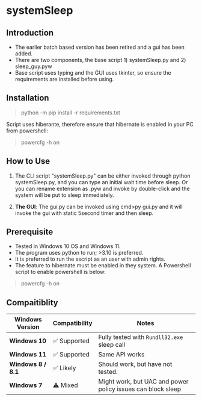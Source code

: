 # systemSleep

## Introduction
- The earlier batch based version has been retired and a gui has been added.
- There are two components, the base script 1) systemSleep.py and 2) sleep_guy.pyw
- Base script uses typing and the GUI uses tkinter, so ensure the requirements are installed before using.

## Installation
> python -m pip install -r requirements.txt

Script uses hiberante, therefore ensure that hibernate is enabled in your PC from powershell:
> powercfg -h on

## How to Use
1) The CLI script "systemSleep.py" can be either invoked through python systemSleep.py, and you can type an initial wait time before sleep. Or you can rename extension as .pyw and invoke by double-click and the system will be put to sleep immediately.

3) **The GUI**: The gui.py can be invoked using cmd>py gui.py and it will invoke the gui with static 5second timer and then sleep.

## Prerequisite
- Tested in Windows 10 OS and Windows 11.
- The program uses python to run; >3.10 is preferred.
- It is preferred to run the sscript as an user with admin rights.
- The feature to hibernate must be enabled in they system. A Powershell script to enable powershell is below:
> powercfg -h on


## Compaitiblity
| Windows Version        | Compatibility | Notes                                                             |
| ---------------------- | ------------- | ----------------------------------------------------------------- |
| **Windows 10**         | ✅ Supported   | Fully tested with `Rundll32.exe` sleep call                       |
| **Windows 11**         | ✅ Supported   | Same API works                                                    |
| **Windows 8 / 8.1**    | ✅ Likely      | Should work, but have not tested.		                          |
| **Windows 7**          | ⚠️ Mixed      | Might work, but UAC and power policy issues can block sleep       |